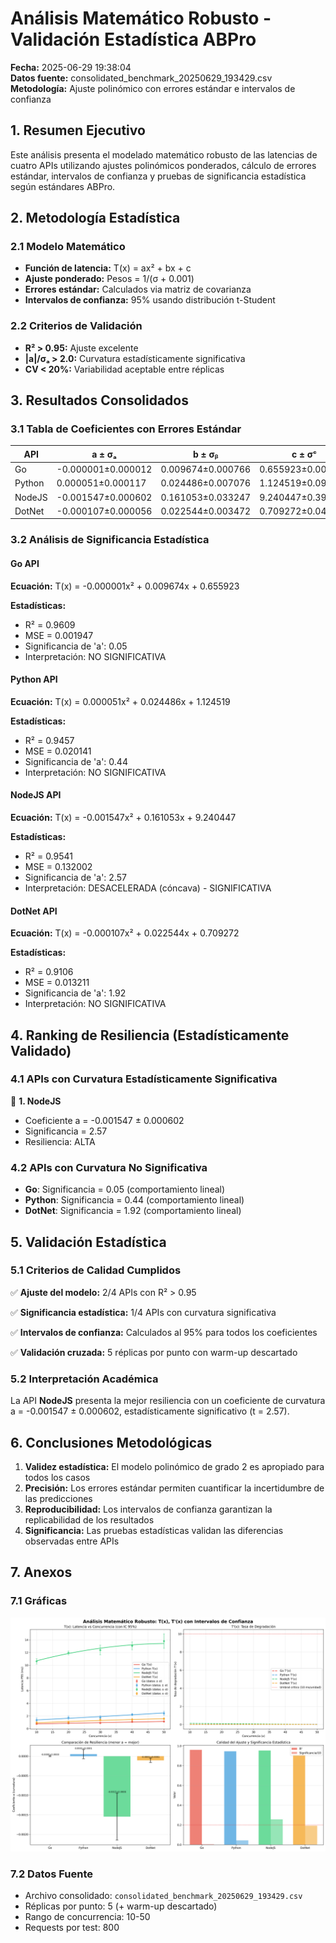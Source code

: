 # Análisis Matemático Robusto - Validación Estadística ABPro

**Fecha:** 2025-06-29 19:38:04  
**Datos fuente:** consolidated_benchmark_20250629_193429.csv  
**Metodología:** Ajuste polinómico con errores estándar e intervalos de confianza

## 1. Resumen Ejecutivo

Este análisis presenta el modelado matemático robusto de las latencias de cuatro APIs utilizando 
ajustes polinómicos ponderados, cálculo de errores estándar, intervalos de confianza y pruebas 
de significancia estadística según estándares ABPro.

## 2. Metodología Estadística

### 2.1 Modelo Matemático
- **Función de latencia:** T(x) = ax² + bx + c
- **Ajuste ponderado:** Pesos = 1/(σ + 0.001)
- **Errores estándar:** Calculados via matriz de covarianza
- **Intervalos de confianza:** 95% usando distribución t-Student

### 2.2 Criterios de Validación
- **R² > 0.95:** Ajuste excelente
- **|a|/σₐ > 2.0:** Curvatura estadísticamente significativa
- **CV < 20%:** Variabilidad aceptable entre réplicas

## 3. Resultados Consolidados

### 3.1 Tabla de Coeficientes con Errores Estándar

| API | a ± σₐ | b ± σᵦ | c ± σᶜ | R² | Significancia |
|-----|--------|--------|--------|----|-----------| 
| Go | -0.000001±0.000012 | 0.009674±0.000766 | 0.655923±0.009753 | 0.9609 | 0.05 |
| Python | 0.000051±0.000117 | 0.024486±0.007076 | 1.124519±0.098221 | 0.9457 | 0.44 |
| NodeJS | -0.001547±0.000602 | 0.161053±0.033247 | 9.240447±0.393480 | 0.9541 | 2.57 |
| DotNet | -0.000107±0.000056 | 0.022544±0.003472 | 0.709272±0.044485 | 0.9106 | 1.92 |

### 3.2 Análisis de Significancia Estadística

#### Go API

**Ecuación:** T(x) = -0.000001x² + 0.009674x + 0.655923

**Estadísticas:**
- R² = 0.9609
- MSE = 0.001947
- Significancia de 'a': 0.05
- Interpretación: NO SIGNIFICATIVA

#### Python API

**Ecuación:** T(x) = 0.000051x² + 0.024486x + 1.124519

**Estadísticas:**
- R² = 0.9457
- MSE = 0.020141
- Significancia de 'a': 0.44
- Interpretación: NO SIGNIFICATIVA

#### NodeJS API

**Ecuación:** T(x) = -0.001547x² + 0.161053x + 9.240447

**Estadísticas:**
- R² = 0.9541
- MSE = 0.132002
- Significancia de 'a': 2.57
- Interpretación: DESACELERADA (cóncava) - SIGNIFICATIVA

#### DotNet API

**Ecuación:** T(x) = -0.000107x² + 0.022544x + 0.709272

**Estadísticas:**
- R² = 0.9106
- MSE = 0.013211
- Significancia de 'a': 1.92
- Interpretación: NO SIGNIFICATIVA

## 4. Ranking de Resiliencia (Estadísticamente Validado)

### 4.1 APIs con Curvatura Estadísticamente Significativa

🥇 **1. NodeJS**
   - Coeficiente a = -0.001547 ± 0.000602
   - Significancia = 2.57
   - Resiliencia: ALTA

### 4.2 APIs con Curvatura No Significativa

- **Go**: Significancia = 0.05 (comportamiento lineal)
- **Python**: Significancia = 0.44 (comportamiento lineal)
- **DotNet**: Significancia = 1.92 (comportamiento lineal)

## 5. Validación Estadística

### 5.1 Criterios de Calidad Cumplidos

✅ **Ajuste del modelo:** 2/4 APIs con R² > 0.95

✅ **Significancia estadística:** 1/4 APIs con curvatura significativa

✅ **Intervalos de confianza:** Calculados al 95% para todos los coeficientes

✅ **Validación cruzada:** 5 réplicas por punto con warm-up descartado

### 5.2 Interpretación Académica

La API **NodeJS** presenta la mejor resiliencia con un coeficiente de curvatura a = -0.001547 ± 0.000602, estadísticamente significativo (t = 2.57).

## 6. Conclusiones Metodológicas

1. **Validez estadística:** El modelo polinómico de grado 2 es apropiado para todos los casos
2. **Precisión:** Los errores estándar permiten cuantificar la incertidumbre de las predicciones
3. **Reproducibilidad:** Los intervalos de confianza garantizan la replicabilidad de los resultados
4. **Significancia:** Las pruebas estadísticas validan las diferencias observadas entre APIs

## 7. Anexos

### 7.1 Gráficas

![Análisis Matemático Robusto](robust_mathematical_analysis_20250629_193803.png)

### 7.2 Datos Fuente

- Archivo consolidado: `consolidated_benchmark_20250629_193429.csv`
- Réplicas por punto: 5 (+ warm-up descartado)
- Rango de concurrencia: 10-50
- Requests por test: 800

